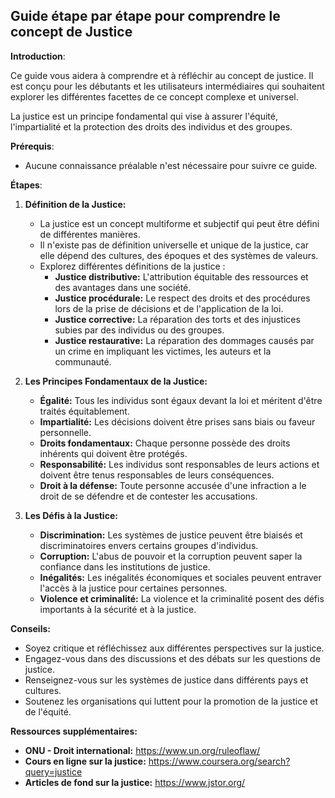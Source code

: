 ## Guide étape par étape pour comprendre le concept de Justice

**Introduction**:

Ce guide vous aidera à comprendre et à réfléchir au concept de justice. Il est conçu pour les débutants et les utilisateurs intermédiaires qui souhaitent explorer les différentes facettes de ce concept complexe et universel.

La justice est un principe fondamental qui vise à assurer l'équité, l'impartialité et la protection des droits des individus et des groupes. 

**Prérequis**:

* Aucune connaissance préalable n'est nécessaire pour suivre ce guide. 

**Étapes**:

1. **Définition de la Justice:**
   * La justice est un concept multiforme et subjectif qui peut être défini de différentes manières. 
   * Il n'existe pas de définition universelle et unique de la justice, car elle dépend des cultures, des époques et des systèmes de valeurs. 
   * Explorez différentes définitions de la justice : 
      * **Justice distributive:**  L'attribution équitable des ressources et des avantages dans une société.
      * **Justice procédurale:**  Le respect des droits et des procédures lors de la prise de décisions et de l'application de la loi.
      * **Justice corrective:**  La réparation des torts et des injustices subies par des individus ou des groupes.
      * **Justice restaurative:**  La réparation des dommages causés par un crime en impliquant les victimes, les auteurs et la communauté.

2. **Les Principes Fondamentaux de la Justice:**
   * **Égalité:**  Tous les individus sont égaux devant la loi et méritent d'être traités équitablement.
   * **Impartialité:**  Les décisions doivent être prises sans biais ou faveur personnelle.
   * **Droits fondamentaux:**  Chaque personne possède des droits inhérents qui doivent être protégés.
   * **Responsabilité:**  Les individus sont responsables de leurs actions et doivent être tenus responsables de leurs conséquences.
   * **Droit à la défense:**  Toute personne accusée d'une infraction a le droit de se défendre et de contester les accusations.

3. **Les Défis à la Justice:**
   * **Discrimination:**  Les systèmes de justice peuvent être biaisés et discriminatoires envers certains groupes d'individus.
   * **Corruption:**  L'abus de pouvoir et la corruption peuvent saper la confiance dans les institutions de justice.
   * **Inégalités:**  Les inégalités économiques et sociales peuvent entraver l'accès à la justice pour certaines personnes.
   * **Violence et criminalité:**  La violence et la criminalité posent des défis importants à la sécurité et à la justice.

**Conseils:**

*  Soyez critique et réfléchissez aux différentes perspectives sur la justice.
*  Engagez-vous dans des discussions et des débats sur les questions de justice.
*  Renseignez-vous sur les systèmes de justice dans différents pays et cultures.
*   Soutenez les organisations qui luttent pour la promotion de la justice et de l'équité.

**Ressources supplémentaires:**

* **ONU - Droit international:** https://www.un.org/ruleoflaw/
* **Cours en ligne sur la justice:** https://www.coursera.org/search?query=justice
* **Articles de fond sur la justice:** https://www.jstor.org/



